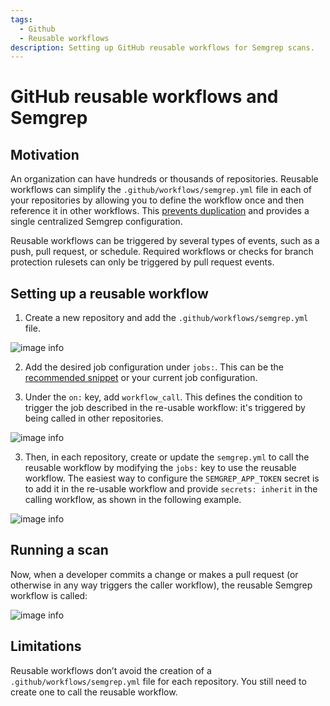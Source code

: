 ```yaml
---
tags:
  - Github
  - Reusable workflows
description: Setting up GitHub reusable workflows for Semgrep scans.
---
```


# GitHub reusable workflows and Semgrep

## Motivation

An organization can have hundreds or thousands of repositories. Reusable workflows can simplify the `.github/workflows/semgrep.yml` file in each of your repositories by allowing you to define the workflow once and then reference it in other workflows. This [prevents duplication](https://docs.github.com/en/actions/using-workflows/reusing-workflows#overview) and provides a single centralized Semgrep configuration.

Reusable workflows can be triggered by several types of events, such as a push, pull request, or schedule. Required workflows or checks for branch protection rulesets can only be triggered by pull request events.

## Setting up a reusable workflow

1. Create a new repository and add the `.github/workflows/semgrep.yml` file.

![image info](/img/kb/reusable-workflows-image-1.png)

2. Add the desired job configuration under `jobs:`. This can be the [recommended snippet](https://semgrep.dev/docs/semgrep-ci/sample-ci-configs/#sample-github-actions-configuration-file) or your current job configuration.

3. Under the `on:` key, add `workflow_call`. This defines the condition to trigger the job described in the re-usable workflow: it's triggered by being called in other repositories.

![image info](/img/kb/reusable-workflows-image-2.png)

3. Then, in each repository, create or update the `semgrep.yml` to call the reusable workflow by modifying the `jobs:` key to use the reusable workflow. The easiest way to configure the `SEMGREP_APP_TOKEN` secret is to add it in the re-usable workflow and provide `secrets: inherit` in the calling workflow, as shown in the following example.

![image info](/img/kb/reusable-workflows-image-3.png)

## Running a scan

Now, when a developer commits a change or makes a pull request (or otherwise in any way triggers the caller workflow), the reusable Semgrep workflow is called:

![image info](/img/kb/reusable-workflows-image-4.png)

## Limitations

Reusable workflows don’t avoid the creation of a `.github/workflows/semgrep.yml` file for each repository. You still need to create one to call the reusable workflow.
